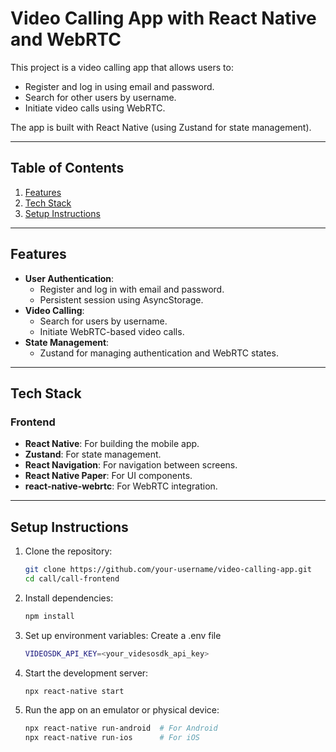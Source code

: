 # Video Calling App with React Native and WebRTC

This project is a video calling app that allows users to:
- Register and log in using email and password.
- Search for other users by username.
- Initiate video calls using WebRTC.

The app is built with React Native (using Zustand for state management).

---

## Table of Contents
1. [Features](#features)
2. [Tech Stack](#tech-stack)
3. [Setup Instructions](#setup-instructions)

---

## Features
- **User Authentication**:
  - Register and log in with email and password.
  - Persistent session using AsyncStorage.
- **Video Calling**:
  - Search for users by username.
  - Initiate WebRTC-based video calls.
- **State Management**:
  - Zustand for managing authentication and WebRTC states.
---

## Tech Stack
### Frontend
- **React Native**: For building the mobile app.
- **Zustand**: For state management.
- **React Navigation**: For navigation between screens.
- **React Native Paper**: For UI components.
- **react-native-webrtc**: For WebRTC integration.

---

## Setup Instructions

1. Clone the repository:
   ```bash
   git clone https://github.com/your-username/video-calling-app.git
   cd call/call-frontend
   ```

2. Install dependencies:
   ```bash
   npm install
   ```

3. Set up environment variables:
   Create a .env file
   ```bash
   VIDEOSDK_API_KEY=<your_videsosdk_api_key>
   ```
4. Start the development server:
   ```bash
   npx react-native start
   ```

5. Run the app on an emulator or physical device:
   ```bash
   npx react-native run-android  # For Android
   npx react-native run-ios      # For iOS
   ```